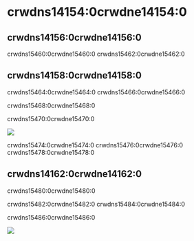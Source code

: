 # crwdns14154:0crwdne14154:0

## crwdns14156:0crwdne14156:0
crwdns15460:0crwdne15460:0 crwdns15462:0crwdne15462:0



## crwdns14158:0crwdne14158:0
crwdns15464:0crwdne15464:0 crwdns15466:0crwdne15466:0

crwdns15468:0crwdne15468:0

crwdns15470:0crwdne15470:0

![](crwdns15472:0crwdne15472:0)

crwdns15474:0crwdne15474:0 crwdns15476:0crwdne15476:0 crwdns15478:0crwdne15478:0

## crwdns14162:0crwdne14162:0

crwdns15480:0crwdne15480:0

crwdns15482:0crwdne15482:0 crwdns15484:0crwdne15484:0

crwdns15486:0crwdne15486:0


![](crwdns15488:0crwdne15488:0)


